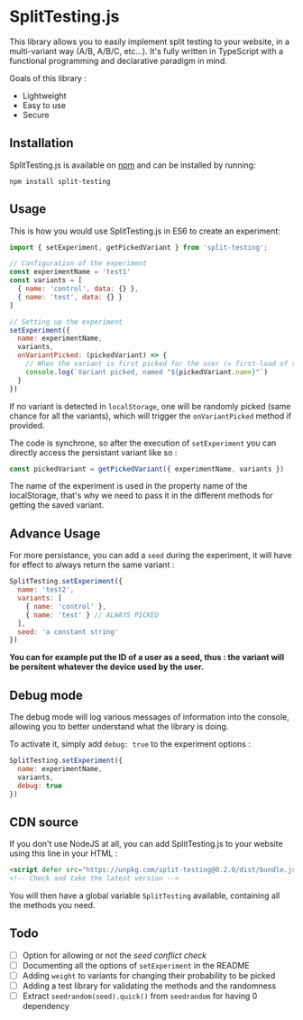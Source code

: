 # SplitTesting.js

This library allows you to easily implement split testing to your website, in a multi-variant way (A/B, A/B/C, etc...).
It's fully written in TypeScript with a functional programming and declarative  paradigm in mind.

Goals of this library :
- Lightweight
- Easy to use
- Secure


## Installation

SplitTesting.js is available on [npm](https://www.npmjs.com/package/split-testing) and can
be installed by running:

```
npm install split-testing
```

## Usage

This is how you would use SplitTesting.js in ES6 to create an experiment:

```javascript
import { setExperiment, getPickedVariant } from 'split-testing';

// Configuration of the experiment 
const experimentName = 'test1'
const variants = [
  { name: 'control', data: {} },
  { name: 'test', data: {} }
]

// Setting up the experiment
setExperiment({
  name: experimentName,
  variants,
  onVariantPicked: (pickedVariant) => {
    // When the variant is first picked for the user (= first-load of the page)
    console.log(`Variant picked, named "${pickedVariant.name}"`)
  }
})
```

If no variant is detected in `localStorage`,  one will be randomly picked (same chance for all the variants), which will trigger the `onVariantPicked` method if provided.

The code is synchrone, so after the execution of `setExperiment` you can directly access the persistant variant like so :
```javascript
const pickedVariant = getPickedVariant({ experimentName, variants })
```

The name of the experiment is used in the property name of the localStorage, that's why we need to pass it in the different methods for getting the saved variant.

## Advance Usage

For more persistance, you can add a `seed` during the experiment, it will have for effect to always return the same variant : 

```javascript
SplitTesting.setExperiment({
  name: 'test2',
  variants: [
    { name: 'control' },
    { name: 'test' } // ALWAYS PICKED
  ],
  seed: 'a constant string'
})
```

**You can for example put the ID of a user as a seed, thus : the variant will be persitent whatever the device used by the user.**

## Debug mode

The debug mode will log various messages of information into the console, allowing you to better understand what the library is doing.

To activate it, simply add `debug: true` to the experiment options :
```javascript
SplitTesting.setExperiment({
  name: experimentName,
  variants,
  debug: true
})
```

## CDN source

If you don't use NodeJS at all, you can add SplitTesting.js to your website using this line in your HTML :
```html
<script defer src="https://unpkg.com/split-testing@0.2.0/dist/bundle.js"></script>
<!-- Check and take the latest version -->
```
You will then have a global variable `SplitTesting` available, containing all the methods you need.

## Todo

- [ ] Option for allowing or not the _seed conflict check_
- [ ] Documenting all the options of `setExperiment` in the README
- [ ] Adding `weight` to variants for changing their probability to be picked
- [ ] Adding a test library for validating the methods and the randomness
- [ ] Extract `seedrandom(seed).quick()` from `seedrandom` for having 0 dependency
